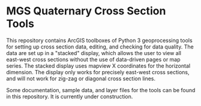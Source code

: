 # MGS Quaternary Cross Section Tools

This repository contains ArcGIS toolboxes of Python 3 geoprocessing tools for setting up cross section data, editing, and checking for data quality. The data are set up in a "stacked" display, which allows the user to view all east-west cross sections without the use of data-driven pages or map series. The stacked display uses mapview X coordinates for the horizontal dimension. The display only works for precisely east-west cross sections, and will not work for zig-zag or diagonal cross section lines.

Some documentation, sample data, and layer files for the tools can be found in this repository. It is currently under construction.
